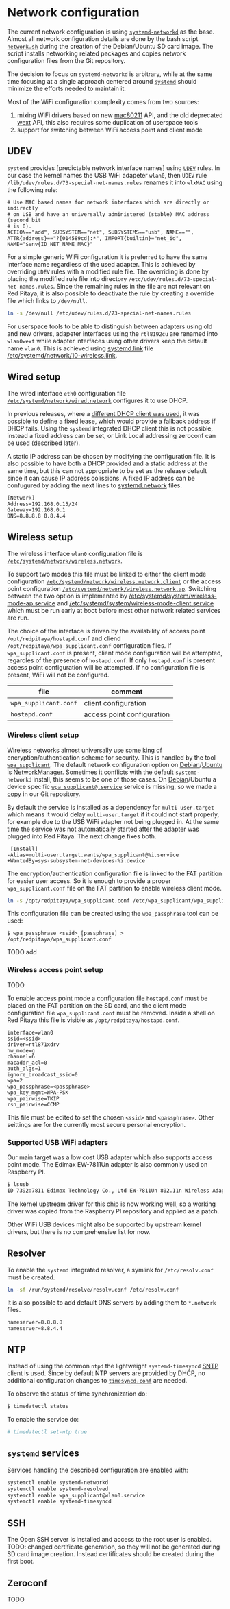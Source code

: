 # Network configuration

The current network configuration is using [`systemd-networkd`](https://www.freedesktop.org/software/systemd/man/systemd.network.html) as the base.
Almost all network configuration details are done by the bash script [`network.sh`](OS/debian/network.sh)
during the creation of the Debian/Ubuntu SD card image. The script installs networking
related packages and copies network configuration files from the Git repository.

The decision to focus on `systemd-networkd` is arbitrary, while at the same time focusing at a single approach centered around [`systemd`](https://www.freedesktop.org/wiki/Software/systemd/) should minimize the efforts needed to maintain it.

Most of the WiFi configuration complexity comes from two sources:
1. mixing WiFi drivers based on new [mac80211](https://wireless.wiki.kernel.org/en/developers/documentation/mac80211) API, and the old deprecated [wext](https://wireless.wiki.kernel.org/en/developers/documentation/wireless-extensions) API, this also requires some duplication of userspace tools
2. support for switching between WiFi access point and client mode

## UDEV

`systemd` provides [predictable network interface names] using [`UDEV`](https://www.freedesktop.org/software/systemd/man/udev.html) rules. In our case the kernel names the USB WiFi adapeter `wlan0`, then `UDEV` rule `/lib/udev/rules.d/73-special-net-names.rules` renames it into `wlxMAC` using the following rule:
```
# Use MAC based names for network interfaces which are directly or indirectly
# on USB and have an universally administered (stable) MAC address (second bit
# is 0).
ACTION=="add", SUBSYSTEM=="net", SUBSYSTEMS=="usb", NAME=="", ATTR{address}=="?[014589cd]:*", IMPORT{builtin}="net_id", NAME="$env{ID_NET_NAME_MAC}"
```
For a simple generic WiFi configuration it is preferred to have the same interface name regardless of the used adapter.
This is achieved by overriding `UDEV` rules with a modified rule file. The overriding is done by placing the modified rule file into directory `/etc/udev/rules.d/73-special-net-names.rules`. Since the remaining rules in the file are not relevant on Red Pitaya, it is also possible to deactivate the rule by creating a override file which links to `/dev/null`.
```bash
ln -s /dev/null /etc/udev/rules.d/73-special-net-names.rules
```

For userspace tools to be able to distinguish between adapters using old and new drivers, adapeter interfaces using the `rtl8192cu` are renamed into `wlan0wext` while adapter interfaces using other drivers keep the default name `wlan0`. This is achieved using [systemd.link](https://www.freedesktop.org/software/systemd/man/systemd.link.html) file [/etc/systemd/network/10-wireless.link](OS/debian/overlay/etc/systemd/network/10-wireless.link).

## Wired setup

The wired interface `eth0` configuration file [`/etc/systemd/network/wired.network`](OS/debian/overlay/etc/systemd/network/wired.network) configures it to use DHCP.

In previous releases, where a [different DHCP client was used](http://linux.die.net/man/8/dhclient), it was possible to define a fixed lease, which would provide a fallback address if DHCP fails. Using the `systemd` integrated DHCP client this is not possible, instead a fixed address can be set, or Link Local addressing zeroconf can be used (described later).

A static IP address can be chosen by modifying the configuration file. It is also possible to have both a DHCP provided and a static address at the same time, but this can not appropriate to be set as the release default since it can cause IP address colissions. A fixed IP address can be confugured by adding the next lines to [systemd.network](https://www.freedesktop.org/software/systemd/man/systemd.network.html) files.
```
[Network]
Address=192.168.0.15/24
Gateway=192.168.0.1
DNS=8.8.8.8 8.8.4.4
```

## Wireless setup

The wireless interface `wlan0` configuration file is [`/etc/systemd/network/wireless.network`](OS/debian/overlay/etc/systemd/network/wirless.network).

To support two modes this file must be linked to either the client mode configuration [`/etc/systemd/network/wireless.network.client`](OS/debian/overlay/etc/systemd/network/wirless.network.client) or the access point configuration [`/etc/systemd/network/wireless.network.ap`](OS/debian/overlay/etc/systemd/network/wirless.network.ap).
Switching between the two option is implemented by [/etc/systemd/system/wireless-mode-ap.service](OS/debian/overlay/etc/systemd/system/wireless-mode-ap.service) and [/etc/systemd/system/wireless-mode-client.service](OS/debian/overlay/etc/systemd/system/wireless-mode-client.service) which must be run early at boot before most other network related services are run.

The choice of the interface is driven by the availability of access point `/opt/redpitaya/hostapd.conf` and cliend `/opt/redpitaya/wpa_supplicant.conf` configuration files. If `wpa_supplicant.conf` is present, client mode configuration will be attempted, regardles of the presence of `hostapd.conf`. If only `hostapd.conf` is present access point configuration will be attempted. If no configuration file is present, WiFi will not be configured.

| file                  | comment
|-----------------------|-------------------------------------------------------
| `wpa_supplicant.conf` | client configuration
| `hostapd.conf`        | access point configuration

### Wireless client setup

Wireless networks almost universally use some king of encryption/authentication scheme for security. This is handled by the tool [`wpa_supplicant`](https://w1.fi/wpa_supplicant/).
The default network configuration option on [Debian](https://wiki.debian.org/NetworkManager)/[Ubuntu](https://help.ubuntu.com/community/NetworkManager) is [NetworkManager](https://wiki.gnome.org/Projects/NetworkManager). Sometimes it conflicts with the default `systemd-networkd` install, this seems to be one of those cases. On [Debian](https://packages.debian.org/jessie/armhf/wpasupplicant/filelist)/Ubuntu a device specific [`wpa_supplicant@.service`](https://w1.fi/cgit/hostap/tree/wpa_supplicant/systemd/wpa_supplicant.service.arg.in) service is missing, so we made a [copy](OS/debian/overlay/etc/systemd/system/wpa_supplicant@.service) in our Git repository.

By default the service is installed as a dependency for `multi-user.target` which means it would delay `multi-user.target` if it could not start properly, for example due to the USB WiFi adapter not being plugged in. At the same time the service was not automatically started after the adapter was plugged into Red Pitaya. The next change fixes both.
```
 [Install]
-Alias=multi-user.target.wants/wpa_supplicant@%i.service
+WantedBy=sys-subsystem-net-devices-%i.device
```

The encryption/authentication configuration file is linked to the FAT partition for easier user access. So it is enough to provide a proper `wpa_supplicant.conf` file on the FAT partition to enable wireless client mode.
```bash
ln -s /opt/redpitaya/wpa_supplicant.conf /etc/wpa_supplicant/wpa_supplicant.conf
```
This configuration file can be created using the `wpa_passphrase` tool can be used:
```
$ wpa_passphrase <ssid> [passphrase] > /opt/redpitaya/wpa_supplicant.conf
```

TODO add 

### Wireless access point setup

TODO

To enable access point mode a configuration file `hostapd.conf` must be placed on the FAT partition on the SD card, and the client mode configuration file `wpa_supplicant.conf` must be removed. Inside a shell on Red Pitaya this file is visible as `/opt/redpitaya/hostapd.conf`.
```
interface=wlan0
ssid=<ssid>
driver=rtl871xdrv
hw_mode=g
channel=6
macaddr_acl=0
auth_algs=1
ignore_broadcast_ssid=0
wpa=2
wpa_passphrase=<passphrase>
wpa_key_mgmt=WPA-PSK
wpa_pairwise=TKIP
rsn_pairwise=CCMP
```
This file must be edited to set the chosen `<ssid>` and `<passphrase>`. Other seittings are for the currently most secure personal encryption.

### Supported USB WiFi adapters

Our main target was a low cost USB adapter which also supports access point mode. The Edimax EW-7811Un adapter is also commonly used on Raspberry PI.
```bash
$ lsusb
ID 7392:7811 Edimax Technology Co., Ltd EW-7811Un 802.11n Wireless Adapter [Realtek RTL8188CUS]
```
The kernel upstream driver for this chip is now working well, so a working driver was copied from the Raspberry PI repository and applied as a patch.

Other WiFi USB devices might also be supported by upstream kernel drivers, but there is no comprehensive list for now.

## Resolver

To enable the `systemd` integrated resolver, a symlink for `/etc/resolv.conf` must be created.
```bash
ln -sf /run/systemd/resolve/resolv.conf /etc/resolv.conf
```
It is also possible to add default DNS servers by adding them to `*.network` files.
```
nameserver=8.8.8.8
nameserver=8.8.4.4
```

## NTP

Instead of using the common `ntpd` the lightweight `systemd-timesyncd` [SNTP](http://www.ntp.org/ntpfaq/NTP-s-def.htm#AEN1271) client is used. Since by default NTP servers are provided by DHCP, no additional configuration changes to [`timesyncd.conf`](https://www.freedesktop.org/software/systemd/man/timesyncd.conf.html) are needed.

To observe the status of time synchronization do:
```bash
$ timedatectl status
```
To enable the service do:
```bash
# timedatectl set-ntp true
```

## `systemd` services

Services handling the described configuration are enabled with:
```bash
systemctl enable systemd-networkd
systemctl enable systemd-resolved
systemctl enable wpa_supplicant@wlan0.service
systemctl enable systemd-timesyncd
```

## SSH

The Open SSH server is installed and access to the root user is enabled.
TODO: changed certificate generation, so they will not be generated during SD card image creation. Instead certificates should be created during the first boot.

## Zeroconf

TODO


